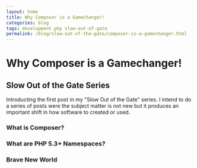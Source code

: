 ```yaml
---
layout: home
title: Why Composer is a Gamechanger!
categories: blog 
tags: development php slow-out-of-gate
permalink: /blog/slow-out-of-the-gate/composer-is-a-gamechanger.html
---
```


Why Composer is a Gamechanger!
==============================

Slow Out of the Gate Series
---------------------------

Introducting the first post in my "Slow Out of the Gate" series. I intend to do a series of posts were the subject matter is not new but it produces an important shift in how software to created or used.

### What is Composer?

### What are PHP 5.3+ Namespaces?

### Brave New World

